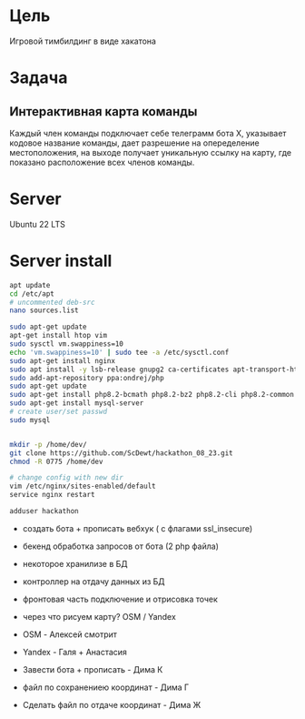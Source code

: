 # Цель
Игровой тимбилдинг в виде хакатона

# Задача
## Интерактивная карта команды  
Каждый член команды подключает себе телеграмм бота Х, указывает кодовое название команды, дает разрешение на опеределение местоположения, на выходе получает уникальную ссылку на карту, где показано расположение всех членов команды.

# Server
Ubuntu 22 LTS




# Server install
```bash
apt update
cd /etc/apt
# uncommented deb-src
nano sources.list 

sudo apt-get update
apt-get install htop vim
sudo sysctl vm.swappiness=10
echo 'vm.swappiness=10' | sudo tee -a /etc/sysctl.conf
sudo apt-get install nginx
sudo apt install -y lsb-release gnupg2 ca-certificates apt-transport-https software-properties-common
sudo add-apt-repository ppa:ondrej/php
sudo apt-get update
sudo apt-get install php8.2-bcmath php8.2-bz2 php8.2-cli php8.2-common php8.2-curl php8.2-dba php8.2-dev php8.2-fpm php8.2-imagick php8.2-mbstring php8.2-mcrypt php8.2-memcached php8.2-mysql php8.2-opcache php8.2-pgsql php8.2-tidy php8.2-xdebug php8.2-xhprof php8.2-yaml php8.2-zip
sudo apt-get install mysql-server
# create user/set passwd
sudo mysql


mkdir -p /home/dev/
git clone https://github.com/ScDewt/hackathon_08_23.git
chmod -R 0775 /home/dev

# change config with new dir
vim /etc/nginx/sites-enabled/default
service nginx restart

adduser hackathon
```


- создать бота + прописать вебхук ( с флагами ssl_insecure)
- бекенд обработка запросов от бота (2 php файла)
- некоторое хранилизе в БД
- контроллер на отдачу данных из БД
- фронтовая часть подключение и отрисовка точек
- через что рисуем карту? OSM / Yandex


- OSM - Алексей смотрит
- Yandex - Галя + Анастасия
- Завести бота + прописать - Дима К
- файл по сохранениею координат - Дима Г
- Сделать файл по отдаче координат - Дима Ж

